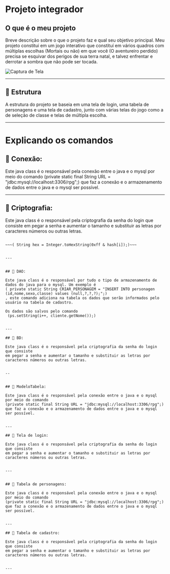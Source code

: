 # Projeto integrador


##  O que é o meu projeto

Breve descrição sobre o que o projeto faz e qual seu objetivo principal.
Meu projeto constitui em um jogo interativo que constituí em vários quadros
com múltiplas escolhas (Mortais ou não) em que você (O aventureiro perdido) precisa se esquivar dos perigos de sua terra natal,
e talvez enfrentar e derrotar a sombra que não pode ser tocada.

![Captura de Tela](link-para-uma-imagem-do-projeto.png)

---

## 📌 Estrutura 

A estrutura do projeto se baseia em uma tela de login, uma tabela de personagens e uma tela de cadastro,
junto com várias telas do jogo como a de seleção de classe e telas de múltipla escolha. 

---

# Explicando os comandos


## 📌 Conexão:

Este java class é o responsável pela conexão entre o java e o mysql por meio do comando 
(private static final String URL = "jdbc:mysql://localhost:3306/rpg";) 
que faz a conexão e o armazenamento de dados entre o java e o mysql ser possível.


---

## 📌 Criptografia: 

Este java class é o responsável pela criptografia da senha do login que consiste
em pegar a senha e aumentar o tamanho e substituir as letras por caracteres números ou outras letras. 

~~~(hexString = new StringBuilder(2 * hash.length);)~~~

~~~( String hex = Integer.toHexString(0xff & hash[i]);)~~~


---


## 📌 DAO:

Este java class é o responsável por tudo o tipo de armazenamento de dados do java para o mysql. Um exemplo é
( private static String CRIAR_PERSONAGEM = "INSERT INTO personagen (id,nome,sexo,classe) values (null,?,?,?);";)
, este comando adiciona na tabela os dados que serão informados pelo usuário na tabela de cadastro.

Os dados são salvos pelo comando
 (ps.setString(i++, cliente.getNome());)


---

## 📌 BD: 

Este java class é o responsável pela criptografia da senha do login que consiste
em pegar a senha e aumentar o tamanho e substituir as letras por caracteres números ou outras letras. 


--


## 📌 ModeloTabela:

Este java class é o responsável pela conexão entre o java e o mysql por meio do comando 
(private static final String URL = "jdbc:mysql://localhost:3306/rpg";) 
que faz a conexão e o armazenamento de dados entre o java e o mysql ser possível.


---

## 📌 Tela de login: 

Este java class é o responsável pela criptografia da senha do login que consiste
em pegar a senha e aumentar o tamanho e substituir as letras por caracteres números ou outras letras. 


---


## 📌 Tabela de personagens:

Este java class é o responsável pela conexão entre o java e o mysql por meio do comando 
(private static final String URL = "jdbc:mysql://localhost:3306/rpg";) 
que faz a conexão e o armazenamento de dados entre o java e o mysql ser possível.


---

## 📌 Tabela de cadastro:

Este java class é o responsável pela criptografia da senha do login que consiste
em pegar a senha e aumentar o tamanho e substituir as letras por caracteres números ou outras letras. 


---
